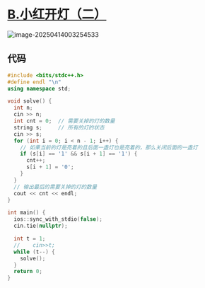 # [B.小红开灯（二）](https://ac.nowcoder.com/acm/contest/107000/B)

![image-20250414003254533](https://gitee.com/chen-houchao/images/raw/master/202504140032607.png)

## 代码

```cpp
#include <bits/stdc++.h>
#define endl "\n"
using namespace std;

void solve() {
  int n;
  cin >> n;
  int cnt = 0;  // 需要关掉的灯的数量
  string s;     // 所有的灯的状态
  cin >> s;
  for (int i = 0; i < n - 1; i++) {
    // 如果当前的灯是亮着的且后面一盏灯也是亮着的，那么关闭后面的一盏灯
    if (s[i] == '1' && s[i + 1] == '1') {
      cnt++;
      s[i + 1] = '0';
    }
  }
  // 输出最后的需要关掉的灯的数量
  cout << cnt << endl;
}

int main() {
  ios::sync_with_stdio(false);
  cin.tie(nullptr);

  int t = 1;
  //	cin>>t;
  while (t--) {
    solve();
  }
  return 0;
}
```

